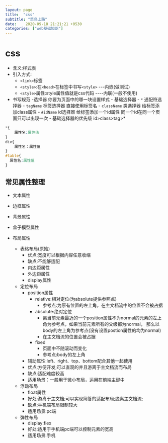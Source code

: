 ```yaml
---
layout: page
title:  "css"
subtitle: "菜鸟上路"
date:    2020-09-18 21:21:21 +0530
categories: ["web基础知识"]
---
```


# css 

- 含义:样式表
- 引入方式:
    - `<link>`标签
    - `<style>`:在`<head>`在标签中书写`<style>` ---内嵌(做测试)
    - `<style>`属性:style属性值就是css代码 ----内联(一般不使用)
- 书写规范
    -选择器 你要为页面中的哪一块设置样式
        - 基础选择器
            - `*` 通配符选择器
            - `tagName` 标签选择器 直接使用标签名
            - `className` 类选择器 给标签添加class属性
            - `#idName` id选择器 给标签添加一个id属性  同一个id在同一个页面只可以出现一次
        - 基础选择器的优先级 id>class>tag>*


```css
*{
    属性名:属性值
}
div{
    属性名：属性值
}
#table{
  属性名:属性值  
}
```

## 常见属性整理

- 文本属性

- 边框属性 

- 背景属性 

- 盒子模型属性

- 布局属性
    - 表格布局(原始)
        - 优点:宽度可以根据内容任意收缩
        - 缺点:不能够适配
        - 内边距属性
        - 外边距属性
        - display属性 
    - 定位布局
        - position属性
            - relative:相对定位(为absolute提供参照点)
                - 参考点:为原有位置的左上角，在主文档流中的位置不会被占据
            - absolute:绝对定位
                - 离当前元素最近的一个position属性不为normal的元素的左上角为参考点，如果当前元素所有的父级都为normal，
                那么以body的左上角为参考点(没有设置postion属性的均为normal)
                - 在主文档流的位置会被占据
            - fixed
                - 页面中不随滚动而变化
                - 参考点:body的左上角
        - 辅助属性:left、right、top、bottom配合其他一起使用
        - 优点:方便开发;可以直观的并且游离于主文档流而布局
        - 缺点:适配难度较高
        - 适用场景：一般用于微小布局，运用在前端主键中
    - 浮动布局
        - float属性
        - 好处:游离于主文档;可以实现简答的适配布局;脱离主文档流;
        - 缺点:手机端布局限制较大
        - 适用场景:pc端
    - 弹性布局
        - display:flex
        - 好处:适用于手机端pc端可以控制元素的宽高
        - 适用场景:手机
